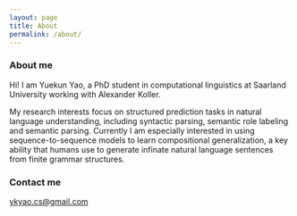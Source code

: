 ```yaml
---
layout: page
title: About
permalink: /about/
---
```


### About me
Hi! I am Yuekun Yao, a PhD student in computational linguistics at Saarland University working with Alexander Koller.

My research interests focus on structured prediction tasks in natural language understanding, including syntactic parsing, semantic role labeling and semantic parsing. Currently I am especially interested in using sequence-to-sequence models to learn compositional generalization, a key ability that humans use to generate infinate natural language sentences from finite grammar structures.

### Contact me

[ykyao.cs@gmail.com](mailto:ykyao.cs@gmail.com)
